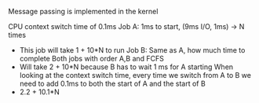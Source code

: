 Message passing is implemented in the kernel

CPU context switch time of 0.1ms
Job A: 1ms to start, (9ms I/O, 1ms) -> N times
 * This job will take 1 + 10*N to run
Job B: Same as A, how much time to complete Both jobs with order A,B and FCFS
 * Will take 2 + 10*N because B has to wait 1 ms for A starting
When looking at the context switch time, every time we switch from A to B we
need to add 0.1ms to both the start of A and the start of B
 * 2.2 + 10.1*N
